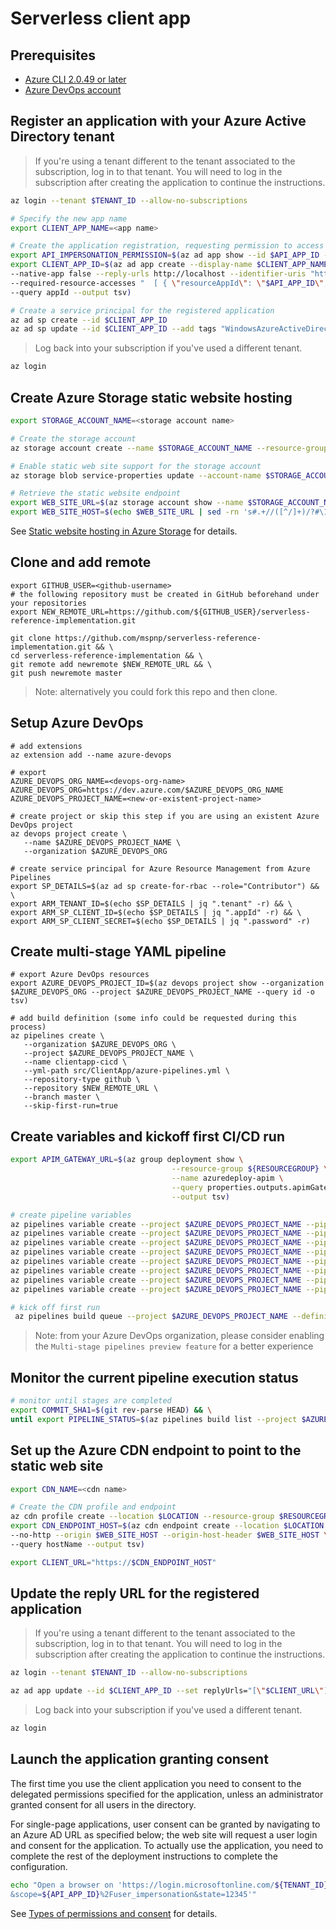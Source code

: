 # Serverless client app

## Prerequisites

 - [Azure CLI 2.0.49 or later](https://docs.microsoft.com/en-us/cli/azure/install-azure-cli)
 - [Azure DevOps account](https://azure.microsoft.com/services/devops)

##  Register an application with your Azure Active Directory tenant

> If you're using a tenant different to the tenant associated to the subscription, log in to that tenant. You will need to log in the subscription after creating the application to continue the instructions.

```bash
az login --tenant $TENANT_ID --allow-no-subscriptions
```

```bash
# Specify the new app name
export CLIENT_APP_NAME=<app name>

# Create the application registration, requesting permission to access the Graph API and to impersonate a user when calling the drone status API 
export API_IMPERSONATION_PERMISSION=$(az ad app show --id $API_APP_ID --query "oauth2Permissions[?value == 'user_impersonation'].id" --output tsv)
export CLIENT_APP_ID=$(az ad app create --display-name $CLIENT_APP_NAME --oauth2-allow-implicit-flow true \
--native-app false --reply-urls http://localhost --identifier-uris "http://$CLIENT_APP_NAME" \
--required-resource-accesses "  [ { \"resourceAppId\": \"$API_APP_ID\", \"resourceAccess\": [ { \"id\": \"$API_IMPERSONATION_PERMISSION\", \"type\": \"Scope\" } ] }, { \"resourceAppId\": \"00000003-0000-0000-c000-000000000000\", \"resourceAccess\": [ { \"id\": \"e1fe6dd8-ba31-4d61-89e7-88639da4683d\", \"type\": \"Scope\" } ] } ]" \
--query appId --output tsv)

# Create a service principal for the registered application
az ad sp create --id $CLIENT_APP_ID
az ad sp update --id $CLIENT_APP_ID --add tags "WindowsAzureActiveDirectoryIntegratedApp"
```

> Log back into your subscription if you've used a different tenant.

```bash
az login
```

## Create Azure Storage static website hosting

```bash
export STORAGE_ACCOUNT_NAME=<storage account name>

# Create the storage account 
az storage account create --name $STORAGE_ACCOUNT_NAME --resource-group $RESOURCEGROUP --location $LOCATION --kind StorageV2

# Enable static web site support for the storage account
az storage blob service-properties update --account-name $STORAGE_ACCOUNT_NAME --static-website --404-document 404.html --index-document index.html

# Retrieve the static website endpoint
export WEB_SITE_URL=$(az storage account show --name $STORAGE_ACCOUNT_NAME --resource-group $RESOURCEGROUP --query primaryEndpoints.web --output tsv)
export WEB_SITE_HOST=$(echo $WEB_SITE_URL | sed -rn 's#.+//([^/]+)/?#\1#p')
```

See [Static website hosting in Azure Storage](https://docs.microsoft.com/azure/storage/blobs/storage-blob-static-website) for details.


## Clone and add remote

```
export GITHUB_USER=<github-username>
# the following repository must be created in GitHub beforehand under your repositories
export NEW_REMOTE_URL=https://github.com/${GITHUB_USER}/serverless-reference-implementation.git

git clone https://github.com/mspnp/serverless-reference-implementation.git && \
cd serverless-reference-implementation && \
git remote add newremote $NEW_REMOTE_URL && \
git push newremote master
```

> Note: alternatively you could fork this repo and then clone.

## Setup Azure DevOps

```
# add extensions
az extension add --name azure-devops

# export
AZURE_DEVOPS_ORG_NAME=<devops-org-name>
AZURE_DEVOPS_ORG=https://dev.azure.com/$AZURE_DEVOPS_ORG_NAME
AZURE_DEVOPS_PROJECT_NAME=<new-or-existent-project-name>

# create project or skip this step if you are using an existent Azure DevOps project
az devops project create \
   --name $AZURE_DEVOPS_PROJECT_NAME \
   --organization $AZURE_DEVOPS_ORG

# create service principal for Azure Resource Management from Azure Pipelines
export SP_DETAILS=$(az ad sp create-for-rbac --role="Contributor") && \
export ARM_TENANT_ID=$(echo $SP_DETAILS | jq ".tenant" -r) && \
export ARM_SP_CLIENT_ID=$(echo $SP_DETAILS | jq ".appId" -r) && \
export ARM_SP_CLIENT_SECRET=$(echo $SP_DETAILS | jq ".password" -r)
```

## Create multi-stage YAML pipeline

```
# export Azure DevOps resources
export AZURE_DEVOPS_PROJECT_ID=$(az devops project show --organization $AZURE_DEVOPS_ORG --project $AZURE_DEVOPS_PROJECT_NAME --query id -o tsv)

# add build definition (some info could be requested during this process)
az pipelines create \
   --organization $AZURE_DEVOPS_ORG \
   --project $AZURE_DEVOPS_PROJECT_NAME \
   --name clientapp-cicd \
   --yml-path src/ClientApp/azure-pipelines.yml \
   --repository-type github \
   --repository $NEW_REMOTE_URL \
   --branch master \
   --skip-first-run=true
```

## Create variables and kickoff first CI/CD run

```bash
export APIM_GATEWAY_URL=$(az group deployment show \
                                    --resource-group ${RESOURCEGROUP} \
                                    --name azuredeploy-apim \
                                    --query properties.outputs.apimGatewayURL.value \
                                    --output tsv) 

# create pipeline variables
az pipelines variable create --project $AZURE_DEVOPS_PROJECT_NAME --pipeline-name=clientapp-cicd --name=azureTenantId --value=$TENANT_ID && \
az pipelines variable create --project $AZURE_DEVOPS_PROJECT_NAME --pipeline-name=clientapp-cicd --name=azureClientId --value=$CLIENT_APP_ID && \
az pipelines variable create --project $AZURE_DEVOPS_PROJECT_NAME --pipeline-name=clientapp-cicd --name=azureApiClientId --value=$API_APP_ID && \
az pipelines variable create --project $AZURE_DEVOPS_PROJECT_NAME --pipeline-name=clientapp-cicd --name=azureApiUrl --value=$APIM_GATEWAY_URL && \
az pipelines variable create --project $AZURE_DEVOPS_PROJECT_NAME --pipeline-name=clientapp-cicd --name=azureArmTenantId --value=$ARM_TENANT_ID && \
az pipelines variable create --project $AZURE_DEVOPS_PROJECT_NAME --pipeline-name=clientapp-cicd --name=azureArmClientId --value=$ARM_SP_CLIENT_ID && \
az pipelines variable create --project $AZURE_DEVOPS_PROJECT_NAME --pipeline-name=clientapp-cicd --name=azureArmClientSecret --value=$ARM_SP_CLIENT_SECRET --secret=true && \
az pipelines variable create --project $AZURE_DEVOPS_PROJECT_NAME --pipeline-name=clientapp-cicd --name=azureStorageAccountName --value=$STORAGE_ACCOUNT_NAME

# kick off first run
 az pipelines build queue --project $AZURE_DEVOPS_PROJECT_NAME --definition-name=clientapp-cicd
```

> Note: from your Azure DevOps organization, please consider enabling the `Multi-stage pipelines preview feature` for a better experience

## Monitor the current pipeline execution status

```bash
# monitor until stages are completed
export COMMIT_SHA1=$(git rev-parse HEAD) && \
until export PIPELINE_STATUS=$(az pipelines build list --project $AZURE_DEVOPS_PROJECT_NAME --query "[?sourceVersion=='${COMMIT_SHA1}']".status -o tsv 2> /dev/null) && [[ $PIPELINE_STATUS == "completed" ]]; do echo "Monitoring multi-stage pipeline: ${PIPELINE_STATUS}" && sleep 20; done
```

## Set up the Azure CDN endpoint to point to the static web site

```bash
export CDN_NAME=<cdn name>

# Create the CDN profile and endpoint
az cdn profile create --location $LOCATION --resource-group $RESOURCEGROUP --name $CDN_NAME
export CDN_ENDPOINT_HOST=$(az cdn endpoint create --location $LOCATION --resource-group $RESOURCEGROUP --profile-name $CDN_NAME --name $CDN_NAME \
--no-http --origin $WEB_SITE_HOST --origin-host-header $WEB_SITE_HOST \
--query hostName --output tsv)

export CLIENT_URL="https://$CDN_ENDPOINT_HOST"
```

## Update the reply URL for the registered application

> If you're using a tenant different to the tenant associated to the subscription, log in to that tenant. You will need to log in the subscription after creating the application to continue the instructions.

```bash
az login --tenant $TENANT_ID --allow-no-subscriptions
```

```bash
az ad app update --id $CLIENT_APP_ID --set replyUrls="[\"$CLIENT_URL\"]"
```

> Log back into your subscription if you've used a different tenant.

```bash
az login
```

## Launch the application granting consent

The first time you use the client application you need to consent to the delegated permissions specified for the application, unless an administrator granted consent for all users in the directory. 

For single-page applications, user consent can be granted by navigating to an Azure AD URL as specified below; the web site will request a user login and consent for the application. To actually use the application, you need to complete the rest of the deployment instructions to complete the configuration.

```bash
echo "Open a browser on 'https://login.microsoftonline.com/${TENANT_ID}/oauth2/v2.0/authorize?client_id=${CLIENT_APP_ID}&response_type=code&redirect_uri=https%3A%2F%2F${CDN_ENDPOINT_HOST}&response_mode=query
&scope=${API_APP_ID}%2Fuser_impersonation&state=12345'"
```

See [Types of permissions and consent](https://docs.microsoft.com/en-us/azure/active-directory/develop/v2-permissions-and-consent) for details.
